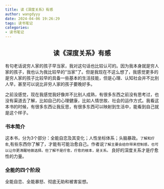 ```yaml
---
title: 读《深度关系》有感
author: wangdyyy
date: 2024-04-06 19:26:29
tags: 读书笔记
categories: 
- 读书笔记
---
```

##    <center>读《深度关系》有感

有句老话说穷人家的孩子早当家，我对这句话也比较认可的。因为我本身就是穷人家的孩子，我也认为我比较早的“当家”了。但是我现在不这么想了，我感觉更多的是穷人家的孩子比较早的具备一些基本的生活技能，但是心理、认知社会并不比别人早，甚至可以说比非穷人家的孩子要晚好多。

之前没感觉，现在我感觉我好像并不比别人成熟，有很多东西之前没有思考过，也没有渠道去了解，比如自己的心理健康，比如人情世故、社会的运作方式。我看这本书的时候，有很多东西让我反思，有很多东西可以映射到生活中，能看到自己就是这个样子。

### 书本简介
这本书，分为3个部分：全能自恋及其变化；人性坐标体系；头脑暴政。`了解和疗愈`,有些东西你了解了，才能有可能治愈自己。作者说`了解主要会给你带来控制感，也可以让你更清醒地做选择。但了解不是疗愈，疗愈的根本，是关系。` 良好的深度关系才是疗愈性的力量。
### 全能的四个阶段

全能自恋、全能暴怒、彻底无助和被害妄想。